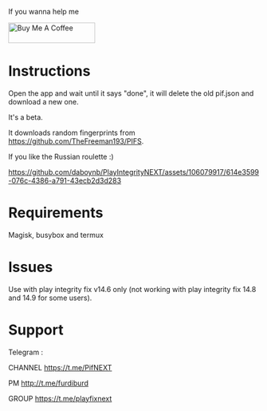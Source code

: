 If you wanna help me

<a href="https://www.buymeacoffee.com/daboynb" target="_blank"><img src="https://cdn.buymeacoffee.com/buttons/default-orange.png" alt="Buy Me A Coffee" height="41" width="174"></a>

# Instructions
Open the app and wait until it says "done", it will delete the old pif.json and download a new one.

It's a beta.

It downloads random fingerprints from https://github.com/TheFreeman193/PIFS. 

If you like the Russian roulette :)

https://github.com/daboynb/PlayIntegrityNEXT/assets/106079917/614e3599-076c-4386-a791-43ecb2d3d283

# Requirements
Magisk, busybox and termux

# Issues 
Use with play integrity fix v14.6 only (not working with play integrity fix 14.8 and 14.9 for some users).

# Support
Telegram :

CHANNEL https://t.me/PifNEXT

PM http://t.me/furdiburd 

GROUP https://t.me/playfixnext
